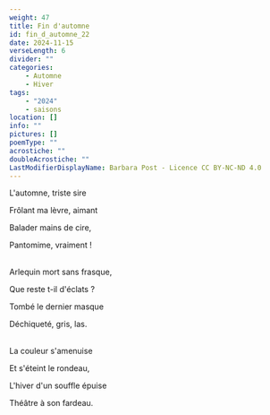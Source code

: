 ```yaml
---
weight: 47
title: Fin d'automne
id: fin_d_automne_22
date: 2024-11-15
verseLength: 6
divider: ""
categories:
    - Automne
    - Hiver
tags:
    - "2024"
    - saisons
location: []
info: ""
pictures: []
poemType: ""
acrostiche: ""
doubleAcrostiche: ""
LastModifierDisplayName: Barbara Post - Licence CC BY-NC-ND 4.0
---
```

L'automne, triste sire

Frôlant ma lèvre, aimant

Balader mains de cire,

Pantomime, vraiment !

 \
Arlequin mort sans frasque,

Que reste t-il d'éclats ?

Tombé le dernier masque

Déchiqueté, gris, las.

 \
La couleur s'amenuise

Et s'éteint le rondeau,

L'hiver d'un souffle épuise

Théâtre à son fardeau.
